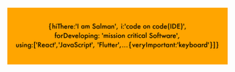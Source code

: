 ![Profile banner](https://github.com/SalmanKhan-185NTsm/SalmanKhan-185NTsm/blob/main/profile_banner.png)
